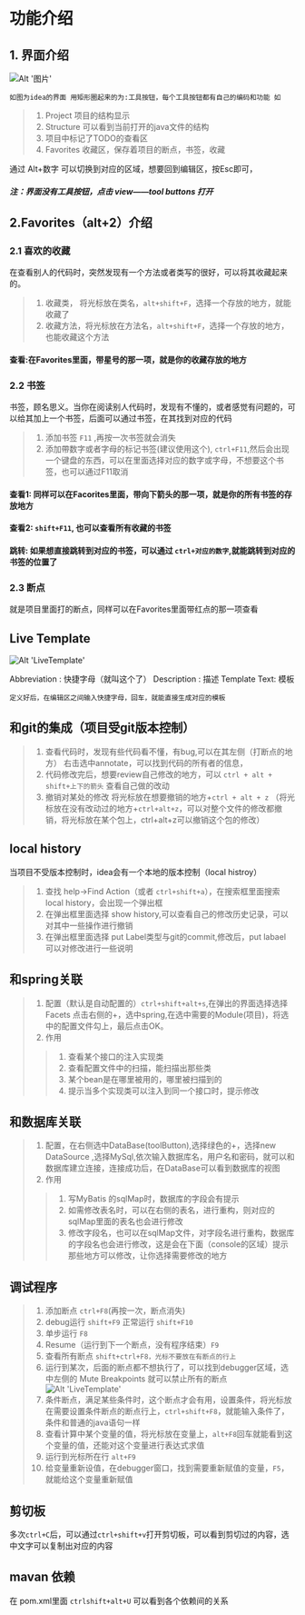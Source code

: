 # 功能介绍

## 1. 界面介绍

![Alt '图片'](https://github.com/LCN29/Picture-Repository/blob/master/MyNote/Ide/Idea.png?raw=true)

`如图为idea的界面 用矩形圈起来的为:工具按钮，每个工具按钮都有自己的编码和功能 如 `
> 1. Project 项目的结构显示
> 7. Structure 可以看到当前打开的java文件的结构
> 6. 项目中标记了TODO的查看区
> 2. Favorites 收藏区，保存着项目的断点，书签，收藏

通过 Alt+数字 可以切换到对应的区域，想要回到编辑区，按Esc即可，

##### 注：界面没有工具按钮，点击 view——tool buttons 打开

## 2.Favorites（alt+2）介绍
### 2.1 喜欢的收藏
在查看别人的代码时，突然发现有一个方法或者类写的很好，可以将其收藏起来的。
> 1. 收藏类， 将光标放在类名，`alt+shift+F`，选择一个存放的地方，就能收藏了
> 2. 收藏方法，将光标放在方法名，`alt+shift+F`，选择一个存放的地方，也能收藏这个方法

#### 查看:在Favorites里面，带星号的那一项，就是你的收藏存放的地方

### 2.2 书签
书签，顾名思义。当你在阅读别人代码时，发现有不懂的，或者感觉有问题的，可以给其加上一个书签，后面可以通过书签，在其找到对应的代码
> 1. 添加书签 `F11` ,再按一次书签就会消失
> 2. 添加帶数字或者字母的标记书签(建议使用这个), `ctrl+F11`,然后会出现一个键盘的东西，可以在里面选择对应的数字或字母，不想要这个书签，也可以通过F11取消

#### 查看1: 同样可以在Facorites里面，带向下箭头的那一项，就是你的所有书签的存放地方
#### 查看2: `shift+F11`, 也可以查看所有收藏的书签
#### 跳转: 如果想直接跳转到对应的书签，可以通过 `ctrl+对应的数字`,就能跳转到对应的书签的位置了

### 2.3 断点
就是项目里面打的断点，同样可以在Favorites里面带红点的那一项查看


## Live Template
![Alt 'LiveTemplate'](https://github.com/LCN29/Picture-Repository/blob/master/MyNote/Ide/LiveTemplate.png?raw=true)

Abbreviation : 快捷字母（就叫这个了）
Description  : 描述 
Template Text: 模板

`定义好后，在编辑区之间输入快捷字母，回车，就能直接生成对应的模板`

## 和git的集成（项目受git版本控制）
> 1. 查看代码时，发现有些代码看不懂，有bug,可以在其左侧（打断点的地方） 右击选中annotate，可以找到代码的所有者的信息，
> 2. 代码修改完后，想要review自己修改的地方，可以 `ctrl + alt + shift+上下的箭头` 查看自己做的改动
> 3. 撤销对某处的修改  将光标放在想要撤销的地方+`ctrl + alt + z` （将光标放在没有改动过的地方+`ctrl+alt+z`，可以对整个文件的修改都撤销，将光标放在某个包上，ctrl+alt+z可以撤销这个包的修改）

## local history
当项目不受版本控制时，idea会有一个本地的版本控制（local histroy）
> 1. 查找 help->Find Action（或者 `ctrl+shift+a`），在搜索框里面搜索 local history，会出现一个弹出框
> 2. 在弹出框里面选择 show history,可以查看自己的修改历史记录，可以对其中一些操作进行撤销
> 3. 在弹出框里面选择 put Label类型与git的commit,修改后，put labael 可以对修改进行一些说明

## 和spring关联
> 1. 配置（默认是自动配置的）`ctrl+shift+alt+s`,在弹出的界面选择选择Facets 点击右侧的+，选中spring,在选中需要的Module(项目)，将选中的配置文件勾上，最后点击OK。
> 2. 作用 
>> 1. 查看某个接口的注入实现类
>> 2. 查看配置文件中的扫描，能扫描出那些类
>> 3. 某个bean是在哪里被用的，哪里被扫描到的
>> 4. 提示当多个实现类可以注入到同一个接口时，提示修改

## 和数据库关联
> 1. 配置，在右侧选中DataBase(toolButton),选择绿色的+，选择new DataSource ,选择MySql,依次输入数据库名，用户名和密码，就可以和数据库建立连接，连接成功后，在DataBase可以看到数据库的视图
> 2. 作用
>> 1. 写MyBatis 的sqlMap时，数据库的字段会有提示
>> 2. 如需修改表名时，可以在右侧的表名，进行重构，则对应的sqlMap里面的表名也会进行修改
>> 3. 修改字段名，也可以在sqlMap文件，对字段名进行重构，数据库的字段名也会进行修改，这是会在下面（console的区域）提示那些地方可以修改，让你选择需要修改的地方


## 调试程序
> 1. 添加断点 `ctrl+F8`(再按一次，断点消失)
> 2. debug运行 `shift+F9` 正常运行 `shift+F10`
> 3. 单步运行  `F8`
> 4. Resume（运行到下一个断点，没有程序结束）`F9`
> 5. 查看所有断点 `shift+ctrl+F8，光标不要放在有断点的行上`
> 6. 运行到某次，后面的断点都不想执行了，可以找到debugger区域，选中左侧的 Mute Breakpoints 就可以禁止所有的断点
![Alt 'LiveTemplate'](https://github.com/LCN29/Picture-Repository/blob/master/MyNote/Ide/idea-debug.png?raw=true)
> 7. 条件断点，满足某些条件时，这个断点才会有用，设置条件，将光标放在需要设置条件断点的断点行上，`ctrl+shift+F8`，就能输入条件了，条件和普通的java语句一样
> 8. 查看计算中某个变量的值，将光标放在变量上，`alt+F8`回车就能看到这个变量的值，还能对这个变量进行表达式求值
> 9. 运行到光标所在行 `alt+F9`
> 10. 给变量重新设值，在debugger窗口，找到需要重新赋值的变量，`F5`，就能给这个变量重新赋值


## 剪切板
多次`ctrl+C`后，可以通过`ctrl+shift+v`打开剪切板，可以看到剪切过的内容，选中文字可以复制出对应的内容

## mavan 依赖
在 pom.xml里面 `ctrlshift+alt+U` 可以看到各个依赖间的关系